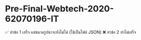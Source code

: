 # Pre-Final-Webtech-2020-62070196-IT
✅ ทำข้อ 1 เสร็จ แต่ขนาดรูปน่าจะยังไม่ได้ (ใช้เป็นไฟล์ JSON) 
❌ ทำข้อ 2 ทำไม่เสร็จ
